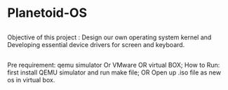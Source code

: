 # Planetoid-OS
##
Objective of this project : Design our own operating system kernel and Developing essential device drivers for screen and keyboard.
##

Pre requirement: qemu simulator Or VMware OR virtual BOX;
How to Run:
first install QEMU simulator and run make file; OR Open up .iso file as new os in virtual box.
